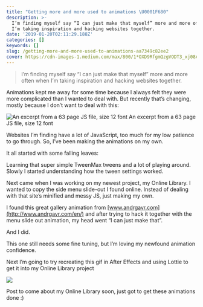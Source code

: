 ```yaml
---
title: "Getting more and more used to animations \U0001F680"
description: >-
  I’m finding myself say “I can just make that myself” more and more often when
  I’m taking inspiration and hacking websites together.
date: '2019-01-20T02:11:29.188Z'
categories: []
keywords: []
slug: /getting-more-and-more-used-to-animations-aa7349c82ee2
cover: https://cdn-images-1.medium.com/max/800/1*OXD9RfgmQzgVODT3_xj08A.gif
---
```


> I’m finding myself say “I can just make that myself” more and more often when I’m taking inspiration and hacking websites together.

Animations kept me away for some time because I always felt they were more complicated than I wanted to deal with. But recently that’s changing, mostly because I don’t want to deal with this:

![An excerpt from a 63 page JS file, size 12 font](https://cdn-images-1.medium.com/max/800/1*8fs1I6BtirDdLZiwoza_xw.png)
An excerpt from a 63 page JS file, size 12 font

Websites I’m finding have a lot of JavaScript, too much for my low patience to go through. So, I’ve been making the animations on my own.

It all started with some falling leaves:

Learning that super simple TweenMax tweens and a lot of playing around. Slowly I started understanding how the tween settings worked.

Next came when I was working on my newest project, my Online Library. I wanted to copy the side menu slide-out I found online. Instead of dealing with that site’s minified and messy JS, just making my own.

I found this great gallery animation from [www.andrgavr.com](http://www.andrgavr.com/en/) and after trying to hack it together with the menu slide out animation, my head went “I can just make that”.

And I did.

This one still needs some fine tuning, but I’m loving my newfound animation confidence.

Next I’m going to try recreating this gif in After Effects and using Lottie to get it into my Online Library project

![](https://cdn-images-1.medium.com/max/800/1*OXD9RfgmQzgVODT3_xj08A.gif)

Post to come about my Online Library soon, just got to get these animations done :)
